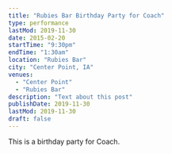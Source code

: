```yaml
---
title: "Rubies Bar Birthday Party for Coach"
type: performance
lastMod: 2019-11-30
date: 2015-02-20
startTime: "9:30pm"
endTime: "1:30am"
location: "Rubies Bar"
city: "Center Point, IA"
venues:
  - "Center Point"
  - "Rubies Bar"
description: "Text about this post"
publishDate: 2019-11-30
lastMod: 2019-11-30
draft: false
---
```


This is a birthday party for Coach.
